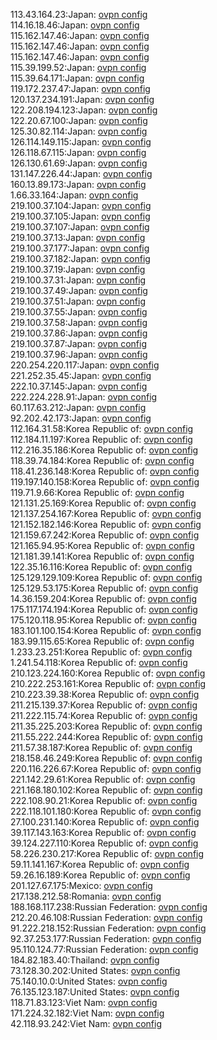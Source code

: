113.43.164.23:Japan: [ovpn config](vpn/113_43_164_23.ovpn)  
114.16.18.46:Japan: [ovpn config](vpn/114_16_18_46.ovpn)  
115.162.147.46:Japan: [ovpn config](vpn/115_162_147_46.ovpn)  
115.162.147.46:Japan: [ovpn config](vpn/115_162_147_46.ovpn)  
115.162.147.46:Japan: [ovpn config](vpn/115_162_147_46.ovpn)  
115.39.199.52:Japan: [ovpn config](vpn/115_39_199_52.ovpn)  
115.39.64.171:Japan: [ovpn config](vpn/115_39_64_171.ovpn)  
119.172.237.47:Japan: [ovpn config](vpn/119_172_237_47.ovpn)  
120.137.234.191:Japan: [ovpn config](vpn/120_137_234_191.ovpn)  
122.208.194.123:Japan: [ovpn config](vpn/122_208_194_123.ovpn)  
122.20.67.100:Japan: [ovpn config](vpn/122_20_67_100.ovpn)  
125.30.82.114:Japan: [ovpn config](vpn/125_30_82_114.ovpn)  
126.114.149.115:Japan: [ovpn config](vpn/126_114_149_115.ovpn)  
126.118.67.115:Japan: [ovpn config](vpn/126_118_67_115.ovpn)  
126.130.61.69:Japan: [ovpn config](vpn/126_130_61_69.ovpn)  
131.147.226.44:Japan: [ovpn config](vpn/131_147_226_44.ovpn)  
160.13.89.173:Japan: [ovpn config](vpn/160_13_89_173.ovpn)  
1.66.33.164:Japan: [ovpn config](vpn/1_66_33_164.ovpn)  
219.100.37.104:Japan: [ovpn config](vpn/219_100_37_104.ovpn)  
219.100.37.105:Japan: [ovpn config](vpn/219_100_37_105.ovpn)  
219.100.37.107:Japan: [ovpn config](vpn/219_100_37_107.ovpn)  
219.100.37.13:Japan: [ovpn config](vpn/219_100_37_13.ovpn)  
219.100.37.177:Japan: [ovpn config](vpn/219_100_37_177.ovpn)  
219.100.37.182:Japan: [ovpn config](vpn/219_100_37_182.ovpn)  
219.100.37.19:Japan: [ovpn config](vpn/219_100_37_19.ovpn)  
219.100.37.31:Japan: [ovpn config](vpn/219_100_37_31.ovpn)  
219.100.37.49:Japan: [ovpn config](vpn/219_100_37_49.ovpn)  
219.100.37.51:Japan: [ovpn config](vpn/219_100_37_51.ovpn)  
219.100.37.55:Japan: [ovpn config](vpn/219_100_37_55.ovpn)  
219.100.37.58:Japan: [ovpn config](vpn/219_100_37_58.ovpn)  
219.100.37.86:Japan: [ovpn config](vpn/219_100_37_86.ovpn)  
219.100.37.87:Japan: [ovpn config](vpn/219_100_37_87.ovpn)  
219.100.37.96:Japan: [ovpn config](vpn/219_100_37_96.ovpn)  
220.254.220.117:Japan: [ovpn config](vpn/220_254_220_117.ovpn)  
221.252.35.45:Japan: [ovpn config](vpn/221_252_35_45.ovpn)  
222.10.37.145:Japan: [ovpn config](vpn/222_10_37_145.ovpn)  
222.224.228.91:Japan: [ovpn config](vpn/222_224_228_91.ovpn)  
60.117.63.212:Japan: [ovpn config](vpn/60_117_63_212.ovpn)  
92.202.42.173:Japan: [ovpn config](vpn/92_202_42_173.ovpn)  
112.164.31.58:Korea Republic of: [ovpn config](vpn/112_164_31_58.ovpn)  
112.184.11.197:Korea Republic of: [ovpn config](vpn/112_184_11_197.ovpn)  
112.216.35.186:Korea Republic of: [ovpn config](vpn/112_216_35_186.ovpn)  
118.39.74.184:Korea Republic of: [ovpn config](vpn/118_39_74_184.ovpn)  
118.41.236.148:Korea Republic of: [ovpn config](vpn/118_41_236_148.ovpn)  
119.197.140.158:Korea Republic of: [ovpn config](vpn/119_197_140_158.ovpn)  
119.71.9.66:Korea Republic of: [ovpn config](vpn/119_71_9_66.ovpn)  
121.131.25.169:Korea Republic of: [ovpn config](vpn/121_131_25_169.ovpn)  
121.137.254.167:Korea Republic of: [ovpn config](vpn/121_137_254_167.ovpn)  
121.152.182.146:Korea Republic of: [ovpn config](vpn/121_152_182_146.ovpn)  
121.159.67.242:Korea Republic of: [ovpn config](vpn/121_159_67_242.ovpn)  
121.165.94.95:Korea Republic of: [ovpn config](vpn/121_165_94_95.ovpn)  
121.181.39.141:Korea Republic of: [ovpn config](vpn/121_181_39_141.ovpn)  
122.35.16.116:Korea Republic of: [ovpn config](vpn/122_35_16_116.ovpn)  
125.129.129.109:Korea Republic of: [ovpn config](vpn/125_129_129_109.ovpn)  
125.129.53.175:Korea Republic of: [ovpn config](vpn/125_129_53_175.ovpn)  
14.36.159.204:Korea Republic of: [ovpn config](vpn/14_36_159_204.ovpn)  
175.117.174.194:Korea Republic of: [ovpn config](vpn/175_117_174_194.ovpn)  
175.120.118.95:Korea Republic of: [ovpn config](vpn/175_120_118_95.ovpn)  
183.101.100.154:Korea Republic of: [ovpn config](vpn/183_101_100_154.ovpn)  
183.99.115.65:Korea Republic of: [ovpn config](vpn/183_99_115_65.ovpn)  
1.233.23.251:Korea Republic of: [ovpn config](vpn/1_233_23_251.ovpn)  
1.241.54.118:Korea Republic of: [ovpn config](vpn/1_241_54_118.ovpn)  
210.123.224.160:Korea Republic of: [ovpn config](vpn/210_123_224_160.ovpn)  
210.222.253.161:Korea Republic of: [ovpn config](vpn/210_222_253_161.ovpn)  
210.223.39.38:Korea Republic of: [ovpn config](vpn/210_223_39_38.ovpn)  
211.215.139.37:Korea Republic of: [ovpn config](vpn/211_215_139_37.ovpn)  
211.222.115.74:Korea Republic of: [ovpn config](vpn/211_222_115_74.ovpn)  
211.35.225.203:Korea Republic of: [ovpn config](vpn/211_35_225_203.ovpn)  
211.55.222.244:Korea Republic of: [ovpn config](vpn/211_55_222_244.ovpn)  
211.57.38.187:Korea Republic of: [ovpn config](vpn/211_57_38_187.ovpn)  
218.158.46.249:Korea Republic of: [ovpn config](vpn/218_158_46_249.ovpn)  
220.116.226.67:Korea Republic of: [ovpn config](vpn/220_116_226_67.ovpn)  
221.142.29.61:Korea Republic of: [ovpn config](vpn/221_142_29_61.ovpn)  
221.168.180.102:Korea Republic of: [ovpn config](vpn/221_168_180_102.ovpn)  
222.108.90.21:Korea Republic of: [ovpn config](vpn/222_108_90_21.ovpn)  
222.118.101.180:Korea Republic of: [ovpn config](vpn/222_118_101_180.ovpn)  
27.100.231.140:Korea Republic of: [ovpn config](vpn/27_100_231_140.ovpn)  
39.117.143.163:Korea Republic of: [ovpn config](vpn/39_117_143_163.ovpn)  
39.124.227.110:Korea Republic of: [ovpn config](vpn/39_124_227_110.ovpn)  
58.226.230.217:Korea Republic of: [ovpn config](vpn/58_226_230_217.ovpn)  
59.11.141.167:Korea Republic of: [ovpn config](vpn/59_11_141_167.ovpn)  
59.26.16.189:Korea Republic of: [ovpn config](vpn/59_26_16_189.ovpn)  
201.127.67.175:Mexico: [ovpn config](vpn/201_127_67_175.ovpn)  
217.138.212.58:Romania: [ovpn config](vpn/217_138_212_58.ovpn)  
188.168.117.238:Russian Federation: [ovpn config](vpn/188_168_117_238.ovpn)  
212.20.46.108:Russian Federation: [ovpn config](vpn/212_20_46_108.ovpn)  
91.222.218.152:Russian Federation: [ovpn config](vpn/91_222_218_152.ovpn)  
92.37.253.177:Russian Federation: [ovpn config](vpn/92_37_253_177.ovpn)  
95.110.124.77:Russian Federation: [ovpn config](vpn/95_110_124_77.ovpn)  
184.82.183.40:Thailand: [ovpn config](vpn/184_82_183_40.ovpn)  
73.128.30.202:United States: [ovpn config](vpn/73_128_30_202.ovpn)  
75.140.10.0:United States: [ovpn config](vpn/75_140_10_0.ovpn)  
76.135.123.187:United States: [ovpn config](vpn/76_135_123_187.ovpn)  
118.71.83.123:Viet Nam: [ovpn config](vpn/118_71_83_123.ovpn)  
171.224.32.182:Viet Nam: [ovpn config](vpn/171_224_32_182.ovpn)  
42.118.93.242:Viet Nam: [ovpn config](vpn/42_118_93_242.ovpn)  
